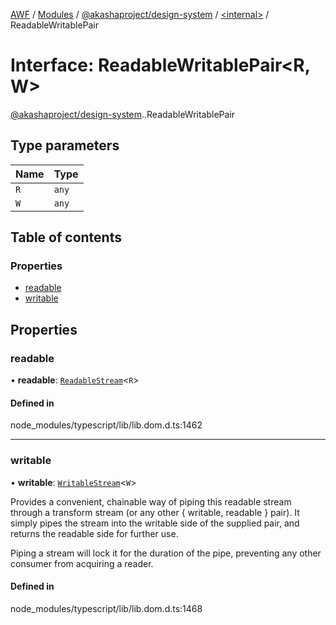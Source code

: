 [AWF](../README.md) / [Modules](../modules.md) / [@akashaproject/design-system](../modules/akashaproject_design_system.md) / [<internal\>](../modules/akashaproject_design_system._internal_.md) / ReadableWritablePair

# Interface: ReadableWritablePair<R, W\>

[@akashaproject/design-system](../modules/akashaproject_design_system.md).[<internal>](../modules/akashaproject_design_system._internal_.md).ReadableWritablePair

## Type parameters

| Name | Type |
| :------ | :------ |
| `R` | `any` |
| `W` | `any` |

## Table of contents

### Properties

- [readable](akashaproject_design_system._internal_.ReadableWritablePair.md#readable)
- [writable](akashaproject_design_system._internal_.ReadableWritablePair.md#writable)

## Properties

### readable

• **readable**: [`ReadableStream`](../modules/akashaproject_design_system._internal_.md#readablestream)<`R`\>

#### Defined in

node_modules/typescript/lib/lib.dom.d.ts:1462

___

### writable

• **writable**: [`WritableStream`](../modules/akashaproject_design_system._internal_.md#writablestream)<`W`\>

Provides a convenient, chainable way of piping this readable stream through a transform stream (or any other { writable, readable } pair). It simply pipes the stream into the writable side of the supplied pair, and returns the readable side for further use.

Piping a stream will lock it for the duration of the pipe, preventing any other consumer from acquiring a reader.

#### Defined in

node_modules/typescript/lib/lib.dom.d.ts:1468
